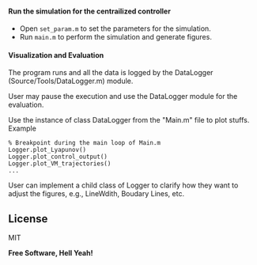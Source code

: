 #### Run the simulation for the centrailized controller

- Open `set_param.m` to set the parameters for the simulation.
- Run `main.m` to perform the simulation and generate figures.


#### Visualization and Evaluation
The program runs and all the data is logged by the DataLogger (Source/Tools/DataLogger.m) module.

User may pause the execution and use the DataLogger module for the evaluation.

Use the instance of class DataLogger from the "Main.m" file to plot stuffs. Example

```
% Breakpoint during the main loop of Main.m
Logger.plot_Lyapunov()
Logger.plot_control_output()
Logger.plot_VM_trajectories()
...
```

User can implement a child class of Logger to clarify how they want to adjust the figures, e.g., LineWdith, Boudary Lines, etc.

## License

MIT

**Free Software, Hell Yeah!**
